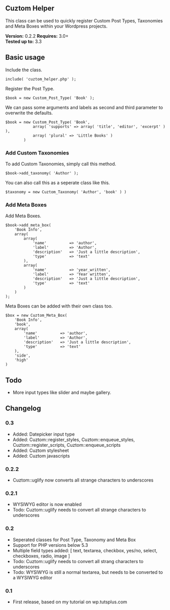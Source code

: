 ## Cuztom Helper

This class can be used to quickly register Custom Post Types, Taxonomies and Meta Boxes within your Wordpress projects.

**Version:** 0.2.2 
**Requires:** 3.0+  
**Tested up to:** 3.3  

## Basic usage

Include the class.
	
	include( 'cuztom_helper.php' );
   
Register the Post Type.
	
	$book = new Custom_Post_Type( 'Book' );
	
We can pass some arguments and labels as second and third parameter to overwrite the defaults.

	$book = new Custom_Post_Type( 'Book', 
				array( 'supports' => array( 'title', 'editor', 'excerpt' ) ),
				array( 'plural' => 'Little Books' )
			)
	
### Add Custom Taxonomies
	
To add Custom Taxonomies, simply call this method.

	$book->add_taxonomy( 'Author' );
			
You can also call this as a seperate class like this.

	$taxonomy = new Cuztom_Taxonomy( 'Author', 'book' ) )

### Add Meta Boxes
	
Add Meta Boxes.

	$book->add_meta_box( 
		'Book Info', 
		array(
			array(
				'name' 			=> 'author',
				'label' 		=> 'Author',
				'description'	=> 'Just a little description',
				'type'			=> 'text'
			),
			array(
				'name' 			=> 'year_written',
				'label' 		=> 'Year written',
				'description'	=> 'Just a little description',
				'type'			=> 'text'
			)
		)
	);
	
Meta Boxes can be added with their own class too.

	$box = new Cuztom_Meta_Box(  
		'Book Info', 
		'book',
		array(
			'name' 			=> 'author',
			'label' 		=> 'Author',
			'description'	=> 'Just a little description',
			'type'			=> 'text'
		),
		'side',
		'high'
	)
	
## Todo
* More input types like slider and maybe gallery.

## Changelog

### 0.3
* Added: Datepicker input type
* Added: Cuztom::register_styles, Cuztom::enqueue_styles, Cuztom::register_scripts, Cuztom::enqueue_scripts
* Added: Cuztom stylesheet
* Added: Cuztom javascripts

### 0.2.2
* Cuztom::uglify now converts all strange characters to underscores

### 0.2.1
* WYSIWYG editor is now enabled
* Todo: Cuztom::uglify needs to convert all strange characters to underscores

### 0.2
* Seperated classes for Post Type, Taxonomy and Meta Box
* Support for PHP versions below 5.3
* Multiple field types added: [ text, textarea, checkbox, yes/no, select, checkboxes, radio, image ]
* Todo: Cuztom::uglify needs to convert all strang characters to underscores
* Todo: WYSIWYG is still a normal textarea, but needs to be converted to a WYSIWYG editor

### 0.1
* First release, based on my tutorial on wp.tutsplus.com
